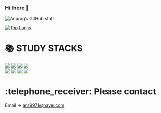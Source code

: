 

<!--
**ans9971/ans9971** is a ✨ _special_ ✨ repository because its `README.md` (this file) appears on your GitHub profile.

Here are some ideas to get you started:

- 🔭 I’m currently working on ...
- 🌱 I’m currently learning ...
- 👯 I’m looking to collaborate on ...
- 🤔 I’m looking for help with ...
- 💬 Ask me about ...
- 📫 How to reach me: ...
- 😄 Pronouns: ...
- ⚡ Fun fact: ...
-->

### Hi there 👋


![Anurag's GitHub stats](https://github-readme-stats.vercel.app/api?username=ans9971&show_icons=true&theme=radical)

[![Top Langs](https://github-readme-stats.vercel.app/api/top-langs/?username=ans9971&layout=compact&theme=radical)](https://github.com/ans9971/github-readme-stats)

<div align=left><h1>📚 STUDY STACKS</h1></div>
<div align=left> 
  

  <img src="https://img.shields.io/badge/javascript-F7DF1E?style=flat-square&logo=javascript&logoColor=black">
    <img src="https://img.shields.io/badge/JAVA-007396?style=flat-square&logo=Java&logoColor=white"/>
  <img src="https://img.shields.io/badge/mysql-4479A1?style=flat-square&logo=mysql&logoColor=white">
  <img src="https://img.shields.io/badge/Android-3DDC84?style=flat-square&logo=Android&logoColor=white"/></a> &nbsp
<br>
<div align=left> 
  <img src="https://img.shields.io/badge/node.js-339933?style=flat-square&logo=Node.js&logoColor=white">
  <img src="https://img.shields.io/badge/express-000000?style=flat-square&logo=express&logoColor=white">
  <img src="https://img.shields.io/badge/spring-6DB33F?style=flat-square&logo=spring&logoColor=white">
  <img src="https://img.shields.io/badge/springboot-6DB33F?style=flat-square&logo=springboot&logoColor=white">
  

<br>
  

<div align=left><h1> :telephone_receiver: Please contact </h1></div>
<div align=left> 
  
Email -> ans9971@naver.com
  
  
  
